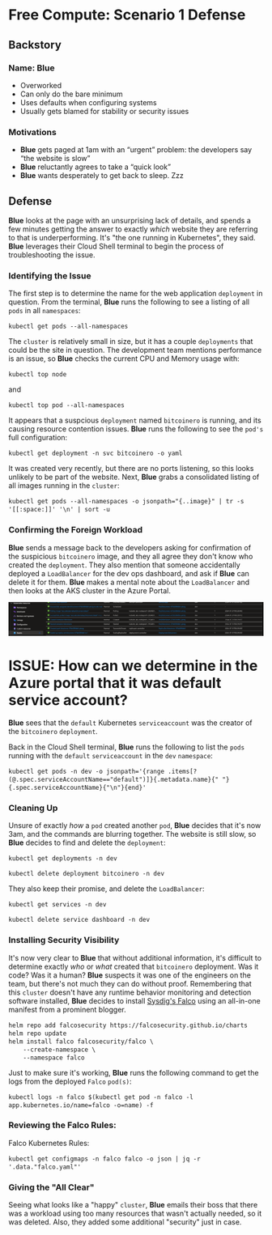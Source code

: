 # Free Compute: Scenario 1 Defense

## Backstory

### Name: __Blue__

* Overworked
* Can only do the bare minimum
* Uses defaults when configuring systems
* Usually gets blamed for stability or security issues

### Motivations

* __Blue__ gets paged at 1am with an “urgent” problem: the developers say “the website is slow”
* __Blue__ reluctantly agrees to take a “quick look”
* __Blue__ wants desperately to get back to sleep. Zzz

## Defense

__Blue__ looks at the page with an unsurprising lack of details, and spends a few minutes getting the answer to exactly _which_ website they are referring to that is underperforming.  It's "the one running in Kubernetes", they said.  __Blue__ leverages their Cloud Shell terminal to begin the process of troubleshooting the issue.

### Identifying the Issue

The first step is to determine the name for the web application `deployment` in question.  From the terminal, __Blue__ runs the following to see a listing of all `pods` in all `namespaces`:

```console
kubectl get pods --all-namespaces
```

The `cluster` is relatively small in size, but it has a couple `deployments` that could be the site in question.  The development team mentions performance is an issue, so __Blue__ checks the current CPU and Memory usage with:

```console
kubectl top node
```

and

```console
kubectl top pod --all-namespaces
```

It appears that a suspcious `deployment` named `bitcoinero` is running, and its causing resource contention issues.  __Blue__ runs the following to see the `pod's` full configuration:

```console
kubectl get deployment -n svc bitcoinero -o yaml
```

It was created very recently, but there are no ports listening, so this looks unlikely to be part of the website.  Next, __Blue__ grabs a consolidated listing of all images running in the `cluster`:

```console
kubectl get pods --all-namespaces -o jsonpath="{..image}" | tr -s '[[:space:]]' '\n' | sort -u
```

### Confirming the Foreign Workload

__Blue__ sends a message back to the developers asking for confirmation of the suspicious `bitcoinero` image, and they all agree they don't know who created the `deployment`. They also mention that someone accidentally deployed a `LoadBalancer` for the dev ops dashboard, and ask if __Blue__ can delete it for them. __Blue__ makes a mental note about the `LoadBalancer` and then looks at the AKS cluster in the Azure Portal.


![Portal of events](img/event-dev.png)

# ISSUE: How can we determine in the Azure portal that it was default service account?

__Blue__ sees that the `default` Kubernetes `serviceaccount` was the creator of the `bitcoinero` `deployment`.

Back in the Cloud Shell terminal, __Blue__ runs the following to list the `pods` running with the `default` `serviceaccount` in the `dev` `namespace`:

```console
kubectl get pods -n dev -o jsonpath='{range .items[?(@.spec.serviceAccountName=="default")]}{.metadata.name}{" "}{.spec.serviceAccountName}{"\n"}{end}'
```

### Cleaning Up

Unsure of exactly _how_ a `pod` created another `pod`, __Blue__ decides that it's now 3am, and the commands are blurring together.  The website is still slow, so __Blue__ decides to find and delete the `deployment`:

```console
kubectl get deployments -n dev
```

```console
kubectl delete deployment bitcoinero -n dev
```

They also keep their promise, and delete the `LoadBalancer`:
```console
kubectl get services -n dev
```

```console
kubectl delete service dashboard -n dev
```

### Installing Security Visibility

It's now very clear to __Blue__ that without additional information, it's difficult to determine exactly _who_ or _what_ created that `bitcoinero` deployment.  Was it code?  Was it a human?  __Blue__ suspects it was one of the engineers on the team, but there's not much they can do without proof.  Remembering that this `cluster` doesn't have any runtime behavior monitoring and detection software installed, __Blue__ decides to install <a href="https://falco.org" target="_blank">Sysdig's Falco</a> using an all-in-one manifest from a prominent blogger.

```console
helm repo add falcosecurity https://falcosecurity.github.io/charts
helm repo update
helm install falco falcosecurity/falco \
    --create-namespace \
    --namespace falco
```

Just to make sure it's working, __Blue__ runs the following command to get the logs from the deployed `Falco` `pod(s)`:

```console
kubectl logs -n falco $(kubectl get pod -n falco -l app.kubernetes.io/name=falco -o=name) -f
```

### Reviewing the Falco Rules:

Falco Kubernetes Rules:

```console
kubectl get configmaps -n falco falco -o json | jq -r '.data."falco.yaml"'
```

### Giving the "All Clear"

Seeing what looks like a "happy" `cluster`, __Blue__ emails their boss that there was a workload using too many resources that wasn't actually needed, so it was deleted.  Also, they added some additional "security" just in case.
